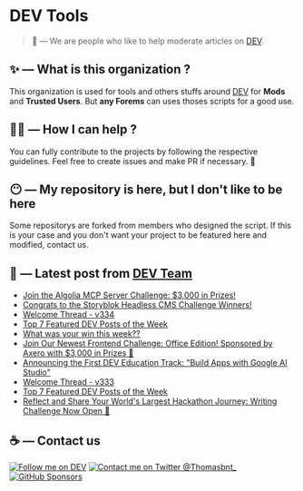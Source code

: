 # DEV Tools

> 🔧 — We are people who like to help moderate articles on [DEV](https://dev.to).

## ✨ — What is this organization ?

This organization is used for tools and others stuffs around [DEV](https://dev.to) for **Mods** and **Trusted Users**. But __any Forems__ can uses thoses scripts for a good use.


## 💪🏼 — How I can help ?

You can fully contribute to the projects by following the respective guidelines. Feel free to create issues and make PR if necessary. 🎉

## 😶 — My repository is here, but I don't like to be here

Some repositorys are forked from members who designed the script. If this is your case and you don't want your project to be featured here and modified, contact us.

## 📝 — Latest post from [DEV Team](https://dev.to/devteam)

<!-- BLOG-POST-LIST:START -->
- [Join the Algolia MCP Server Challenge: $3,000 in Prizes!](https://dev.to/devteam/join-the-algolia-mcp-server-challenge-3000-in-prizes-1non)
- [Congrats to the Storyblok Headless CMS Challenge Winners!](https://dev.to/devteam/congrats-to-the-storyblok-headless-cms-challenge-winners-12i2)
- [Welcome Thread - v334](https://dev.to/devteam/welcome-thread-v334-53mp)
- [Top 7 Featured DEV Posts of the Week](https://dev.to/devteam/top-7-featured-dev-posts-of-the-week-3pi8)
- [What was your win this week??](https://dev.to/devteam/what-was-your-win-this-week-n84)
- [Join Our Newest Frontend Challenge: Office Edition! Sponsored by Axero with $3,000 in Prizes 💸](https://dev.to/devteam/join-our-newest-frontend-challenge-office-edition-sponsored-by-axero-with-3000-in-prizes-21ap)
- [Announcing the First DEV Education Track: &quot;Build Apps with Google AI Studio&quot;](https://dev.to/devteam/announcing-the-first-dev-education-track-build-apps-with-google-ai-studio-ej7)
- [Welcome Thread - v333](https://dev.to/devteam/welcome-thread-v333-22mm)
- [Top 7 Featured DEV Posts of the Week](https://dev.to/devteam/top-7-featured-dev-posts-of-the-week-ne4)
- [Reflect and Share Your World&#39;s Largest Hackathon Journey: Writing Challenge Now Open 🌟](https://dev.to/devteam/reflect-and-share-your-worlds-largest-hackathon-journey-writing-challenge-now-open-g82)
<!-- BLOG-POST-LIST:END -->


## ☕ — Contact us

[![Follow me on DEV](https://img.shields.io/badge/dev.to-%2308090A.svg?&style=for-the-badge&logo=dev.to&logoColor=white&alt=devto)](https://dev.to/thomasbnt)
[![Contact me on Twitter @Thomasbnt_](https://img.shields.io/badge/Contact%20me%20on%20Twitter-%231DA1F2.svg?&style=for-the-badge&logo=twitter&logoColor=white&alt=twitter)](https://twitter.com/messages/1142357270-1142357270?text=Hello,%20I%20contact%20you%20from%20devtotools%20&recipient_id=1142357270) [![GitHub Sponsors](https://img.shields.io/badge/Sponsor%20me-%23EA54AE.svg?&style=for-the-badge&logo=github-sponsors&logoColor=white)](https://github.com/sponsors/thomasbnt)


